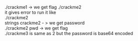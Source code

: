 ./crackme1 -> we get flag
./crackme2  
it gives error to run it like  
./crackme2 <pwd>  
strings crackme2 - > we get password  
./crackme2 pwd -> we get flag  
./crackme3 is same as 2 but the password is base64 encoded  
 
